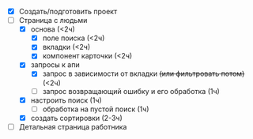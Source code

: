 - [x] Создать/подготовить проект
- [ ] Страница с людьми  
  - [x] основа (<2ч)
    - [x] поле поиска (<2ч)
    - [x] вкладки (<2ч)
    - [x] компонент карточки (<2ч)
  - [x] запросы к апи
    - [x] запрос в зависимости от вкладки ~~(или фильтровать потом)~~ (<2ч)
    - [ ] запрос возвращающий ошибку и его обработка (1ч)
  - [x] настроить поиск (1ч)
    - [ ] обработка на пустой поиск (1ч)
  - [x] создать сортировки (2-3ч)
- [ ] Детальная страница работника